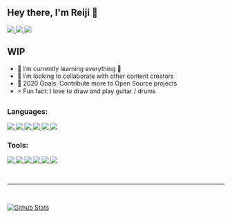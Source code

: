 ## Hey there, I'm Reiji 👋

<p align="left">
<a href="https://matsurinoyama.com">
<img src="https://img.shields.io/website?label=matsurinoyama.com&style=for-the-badge&url=https%3A%2F%2Fmatsurinoyama.com" />
</a>
<a href="https://twitter.com/matsurinoyama">
<img src="https://img.shields.io/website?color=1DA1F2&label=Twitter&logo=Twitter&logoColor=FFFFFF&style=for-the-badge&up_message=%40matsurinoyama&url=https%3A%2F%2Ftwitter.com%2Fmatsurinoyama" />
</a>
<a href="hhttps://www.instagram.com/matsurinoyama">
<img src="https://img.shields.io/website?color=E1306C&label=Instagram&logo=Instagram&logoColor=FFFFFF&style=for-the-badge&up_message=%40matsurinoyama&url=https%3A%2F%2Fwww.instagram.com%2Fmatsurinoyama" />
</a>
</p>

## WIP

- 🌱 I’m currently learning everything 🤣
- 👯 I’m looking to collaborate with other content creators
- 🥅 2020 Goals: Contribute more to Open Source projects
- ⚡ Fun fact: I love to draw and play guitar / drums

### Languages:

<p align="left">
<a href="https://en.wikipedia.org/wiki/HTML">
<img src="https://img.shields.io/website?down_color=lightgrey&down_message=%3E&label=HTML&logo=HTML5&logoColor=FFFFFF&style=for-the-badge&up_color=lightgrey&up_message=%3E&url=https%3A%2F%2Fwww.google.com" />
</a>
<a href="https://en.wikipedia.org/wiki/CSS">
<img src="https://img.shields.io/website?down_color=lightgrey&down_message=%3E&label=CSS&logo=CSS3&logoColor=FFFFFF&style=for-the-badge&up_color=lightgrey&up_message=%3E&url=https%3A%2F%2Fwww.google.com" />
</a>
<a href="https://en.wikipedia.org/wiki/JavaScript">
<img src="https://img.shields.io/website?down_color=lightgrey&down_message=%3E&label=JavaScript&logo=JavaScript&logoColor=FFFFFF&style=for-the-badge&up_color=lightgrey&up_message=%3E&url=https%3A%2F%2Fwww.google.com" />
</a>
<a href="https://sass-lang.com">
<img src="https://img.shields.io/website?down_color=lightgrey&down_message=%3E&label=SASS&logo=Sass&logoColor=FFFFFF&style=for-the-badge&up_color=lightgrey&up_message=%3E&url=https%3A%2F%2Fwww.google.com" />
</a>
<a href="https://reactjs.org">
<img src="https://img.shields.io/website?down_color=lightgrey&down_message=%3E&label=React&logo=React&logoColor=FFFFFF&style=for-the-badge&up_color=lightgrey&up_message=%3E&url=https%3A%2F%2Fwww.google.com" />
</a>
<a href="https://www.gatsbyjs.com">
<img src="https://img.shields.io/website?down_color=lightgrey&down_message=%3E&label=Gatsby&logo=Gatsby&logoColor=FFFFFF&style=for-the-badge&up_color=lightgrey&up_message=%3E&url=https%3A%2F%2Fwww.google.com" />
</a>
</p>

### Tools:

<p align="left">
<a href="https://affinity.serif.com">
<img src="https://img.shields.io/website?down_color=lightgrey&down_message=%3E&label=Affinity%20Suite&logo=Affinity&logoColor=FFFFFF&style=for-the-badge&up_color=lightgrey&up_message=%3E&url=https%3A%2F%2Fwww.google.com" />
</a>
<a href="https://www.blender.org">
<img src="https://img.shields.io/website?down_color=lightgrey&down_message=%3E&label=Blender&logo=Blender&logoColor=FFFFFF&style=for-the-badge&up_color=lightgrey&up_message=%3E&url=https%3A%2F%2Fwww.google.com" />
</a>
<a href="https://git-scm.com">
<img src="https://img.shields.io/website?down_color=lightgrey&down_message=%3E&label=Git&logo=Git&logoColor=FFFFFF&style=for-the-badge&up_color=lightgrey&up_message=%3E&url=https%3A%2F%2Fwww.google.com" />
</a>
<a href="https://nodejs.org">
<img src="https://img.shields.io/website?down_color=lightgrey&down_message=%3E&label=Node.js&logo=Node.js&logoColor=FFFFFF&style=for-the-badge&up_color=lightgrey&up_message=%3E&url=https%3A%2F%2Fwww.google.com" />
</a>
<a href="https://docs.microsoft.com/en-gb/powershell">
<img src="https://img.shields.io/website?down_color=lightgrey&down_message=%3E&label=PowerShell&logo=PowerShell&logoColor=FFFFFF&style=for-the-badge&up_color=lightgrey&up_message=%3E&url=https%3A%2F%2Fwww.google.com" />
</a>
<a href="https://code.visualstudio.com">
<img src="https://img.shields.io/website?down_color=lightgrey&down_message=%3E&label=Visual%20Studio%20Code&logo=Visual%20Studio%20Code&logoColor=FFFFFF&style=for-the-badge&up_color=lightgrey&up_message=%3E&url=https%3A%2F%2Fwww.google.com" />
</a>
</p>

<br />

---

<br />

[![Github Stats](https://github-readme-stats.vercel.app/api?username=matsurinoyama&show_icons=true&theme=dark)](https://github.com/anuraghazra/github-readme-stats)
